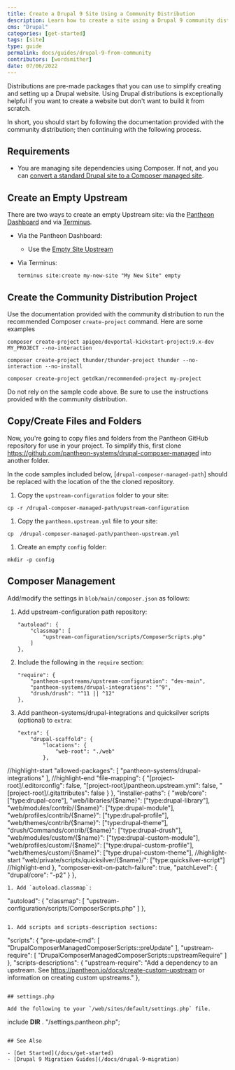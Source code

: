 ```yaml
---
title: Create a Drupal 9 Site Using a Community Distribution
description: Learn how to create a site using a Drupal 9 community distribution.
cms: "Drupal"
categories: [get-started]
tags: [site]
type: guide
permalink: docs/guides/drupal-9-from-community
contributors: [wordsmither]
date: 07/06/2022
---
```


Distributions are pre-made packages that you can use to simplify creating and setting up a Drupal website. Using Drupal distributions is exceptionally helpful if you want to create a website but don't want to build it from scratch. 

In short, you should start by following the documentation provided with the community distribution; then continuing with the following process.

## Requirements

- You are managing site dependencies using Composer.  If not, and you can [convert a standard Drupal site to a Composer managed site](/docs/guides/composer-convert).

## Create an Empty Upstream

There are two ways to create an empty Upstream site: via the [Pantheon Dashboard](/create-sites) and via [Terminus](/terminus).

- Via the Pantheon Dashboard:

  - Use the [Empty Site Upstream](https://dashboard.pantheon.io/sites/create?upstream_id=4c7176de-e079-eed1-154d-44d5a9945b65)

- Via Terminus:

  ```bash{promptUser: user}
  terminus site:create my-new-site "My New Site" empty
  ```

## Create the Community Distribution Project 

Use the documentation provided with the community distribution to run the recommended Composer `create-project` command.  Here are some examples

  ```bash{promptUser: user}
  composer create-project apigee/devportal-kickstart-project:9.x-dev MY_PROJECT --no-interaction
  ```

  ```bash{promptUser: user}
  composer create-project thunder/thunder-project thunder --no-interaction --no-install
  ```

  ```bash{promptUser: user}
  composer create-project getdkan/recommended-project my-project
  ```

<Alert title="Warning" type="info" >

Do not rely on the sample code above.  Be sure to use the instructions provided with the community distribution.

</Alert>

## Copy/Create Files and Folders

Now, you're going to copy files and folders from the Pantheon GitHub repository for use in your project.  To simplify this, first clone https://github.com/pantheon-systems/drupal-composer-managed into another folder.

In the code samples included below, [`drupal-composer-managed-path`] should be replaced with the location of the the cloned repository.

1. Copy the `upstream-configuration` folder to your site:

  ```bash{promptUser: user}
  cp -r /drupal-composer-managed-path/upstream-configuration 
  ```

1. Copy the `pantheon.upstream.yml` file to your site:

  ```bash{promptUser: user}
  cp  /drupal-composer-managed-path/pantheon-upstream.yml
  ```

1. Create an empty `config` folder:

  ```bash{promptUser: user}
  mkdir -p config
  ```

## Composer Management

Add/modify the settings in `blob/main/composer.json` as follows:

1. Add upstream-configuration path repository:

   ```
   "autoload": {
       "classmap": [
           "upstream-configuration/scripts/ComposerScripts.php"
       ]
   },
   ```

1. Include the following in the `require` section:

   ```
   "require": {
       "pantheon-upstreams/upstream-configuration": "dev-main",
       "pantheon-systems/drupal-integrations": "^9",
       "drush/drush": "^11 || ^12"
   },
   ```

1. Add pantheon-systems/drupal-integrations and quicksilver scripts (optional) to `extra`:
   
   ```
   "extra": {
       "drupal-scaffold": {
           "locations": {
               "web-root": "./web"
           },
//highlight-start
           "allowed-packages": [
               "pantheon-systems/drupal-integrations"
           ],
//highlight-end
           "file-mapping": {
               "[project-root]/.editorconfig": false,
               "[project-root]/pantheon.upstream.yml": false,
               "[project-root]/.gitattributes": false
           }
       },
       "installer-paths": {
           "web/core": ["type:drupal-core"],
           "web/libraries/{$name}": ["type:drupal-library"],
           "web/modules/contrib/{$name}": ["type:drupal-module"],
           "web/profiles/contrib/{$name}": ["type:drupal-profile"],
           "web/themes/contrib/{$name}": ["type:drupal-theme"],
           "drush/Commands/contrib/{$name}": ["type:drupal-drush"],
           "web/modules/custom/{$name}": ["type:drupal-custom-module"],
           "web/profiles/custom/{$name}": ["type:drupal-custom-profile"],
           "web/themes/custom/{$name}": ["type:drupal-custom-theme"],
//highlight-start
           "web/private/scripts/quicksilver/{$name}/": ["type:quicksilver-script"]
//highlight-end
       },
       "composer-exit-on-patch-failure": true,
       "patchLevel": {
           "drupal/core": "-p2"
       }
   },
   ```
1. Add `autoload.classmap`:

   ```
   "autoload": {
       "classmap": [
           "upstream-configuration/scripts/ComposerScripts.php"
       ]
   },
   ``` 

1. Add scripts and scripts-description sections: 

   ```
   "scripts": {
       "pre-update-cmd": [
           "DrupalComposerManagedComposerScripts::preUpdate"
       ],
       "upstream-require": [
           "DrupalComposerManagedComposerScripts::upstreamRequire"
       ]
   },
   "scripts-descriptions": {
       "upstream-require": "Add a dependency to an upstream. See https://pantheon.io/docs/create-custom-upstream or information on creating custom upstreams."
   },
   ```

## settings.php

Add the following to your `/web/sites/default/settings.php` file.

```
include __DIR__ . "/settings.pantheon.php";
```

## See Also

- [Get Started](/docs/get-started)
- [Drupal 9 Migration Guides](/docs/drupal-9-migration)

